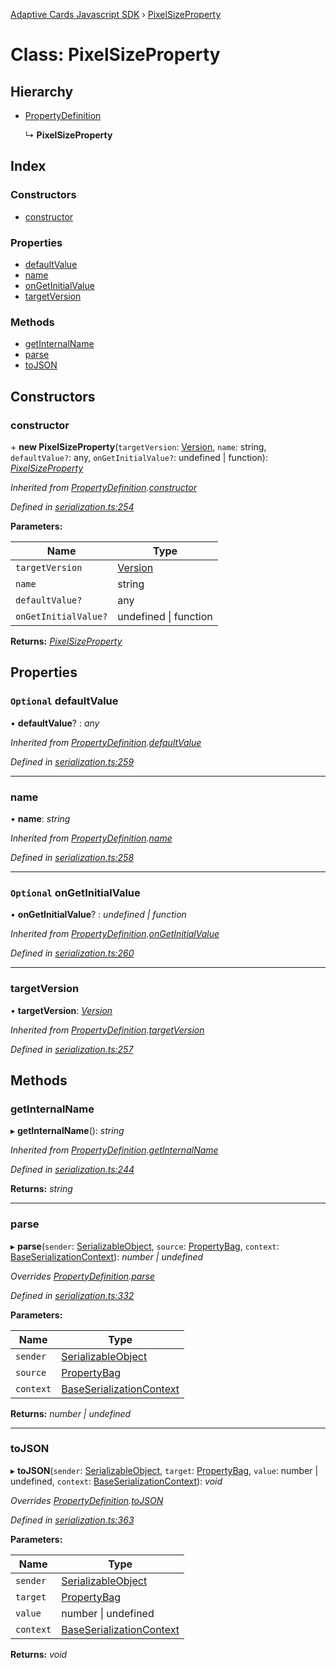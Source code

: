 [Adaptive Cards Javascript SDK](../README.md) › [PixelSizeProperty](pixelsizeproperty.md)

# Class: PixelSizeProperty

## Hierarchy

* [PropertyDefinition](propertydefinition.md)

  ↳ **PixelSizeProperty**

## Index

### Constructors

* [constructor](pixelsizeproperty.md#constructor)

### Properties

* [defaultValue](pixelsizeproperty.md#optional-defaultvalue)
* [name](pixelsizeproperty.md#name)
* [onGetInitialValue](pixelsizeproperty.md#optional-ongetinitialvalue)
* [targetVersion](pixelsizeproperty.md#targetversion)

### Methods

* [getInternalName](pixelsizeproperty.md#getinternalname)
* [parse](pixelsizeproperty.md#parse)
* [toJSON](pixelsizeproperty.md#tojson)

## Constructors

###  constructor

\+ **new PixelSizeProperty**(`targetVersion`: [Version](version.md), `name`: string, `defaultValue?`: any, `onGetInitialValue?`: undefined | function): *[PixelSizeProperty](pixelsizeproperty.md)*

*Inherited from [PropertyDefinition](propertydefinition.md).[constructor](propertydefinition.md#constructor)*

*Defined in [serialization.ts:254](https://github.com/microsoft/AdaptiveCards/blob/8588bd5ad/source/nodejs/adaptivecards/src/serialization.ts#L254)*

**Parameters:**

Name | Type |
------ | ------ |
`targetVersion` | [Version](version.md) |
`name` | string |
`defaultValue?` | any |
`onGetInitialValue?` | undefined &#124; function |

**Returns:** *[PixelSizeProperty](pixelsizeproperty.md)*

## Properties

### `Optional` defaultValue

• **defaultValue**? : *any*

*Inherited from [PropertyDefinition](propertydefinition.md).[defaultValue](propertydefinition.md#optional-defaultvalue)*

*Defined in [serialization.ts:259](https://github.com/microsoft/AdaptiveCards/blob/8588bd5ad/source/nodejs/adaptivecards/src/serialization.ts#L259)*

___

###  name

• **name**: *string*

*Inherited from [PropertyDefinition](propertydefinition.md).[name](propertydefinition.md#name)*

*Defined in [serialization.ts:258](https://github.com/microsoft/AdaptiveCards/blob/8588bd5ad/source/nodejs/adaptivecards/src/serialization.ts#L258)*

___

### `Optional` onGetInitialValue

• **onGetInitialValue**? : *undefined | function*

*Inherited from [PropertyDefinition](propertydefinition.md).[onGetInitialValue](propertydefinition.md#optional-ongetinitialvalue)*

*Defined in [serialization.ts:260](https://github.com/microsoft/AdaptiveCards/blob/8588bd5ad/source/nodejs/adaptivecards/src/serialization.ts#L260)*

___

###  targetVersion

• **targetVersion**: *[Version](version.md)*

*Inherited from [PropertyDefinition](propertydefinition.md).[targetVersion](propertydefinition.md#targetversion)*

*Defined in [serialization.ts:257](https://github.com/microsoft/AdaptiveCards/blob/8588bd5ad/source/nodejs/adaptivecards/src/serialization.ts#L257)*

## Methods

###  getInternalName

▸ **getInternalName**(): *string*

*Inherited from [PropertyDefinition](propertydefinition.md).[getInternalName](propertydefinition.md#getinternalname)*

*Defined in [serialization.ts:244](https://github.com/microsoft/AdaptiveCards/blob/8588bd5ad/source/nodejs/adaptivecards/src/serialization.ts#L244)*

**Returns:** *string*

___

###  parse

▸ **parse**(`sender`: [SerializableObject](serializableobject.md), `source`: [PropertyBag](../README.md#propertybag), `context`: [BaseSerializationContext](baseserializationcontext.md)): *number | undefined*

*Overrides [PropertyDefinition](propertydefinition.md).[parse](propertydefinition.md#parse)*

*Defined in [serialization.ts:332](https://github.com/microsoft/AdaptiveCards/blob/8588bd5ad/source/nodejs/adaptivecards/src/serialization.ts#L332)*

**Parameters:**

Name | Type |
------ | ------ |
`sender` | [SerializableObject](serializableobject.md) |
`source` | [PropertyBag](../README.md#propertybag) |
`context` | [BaseSerializationContext](baseserializationcontext.md) |

**Returns:** *number | undefined*

___

###  toJSON

▸ **toJSON**(`sender`: [SerializableObject](serializableobject.md), `target`: [PropertyBag](../README.md#propertybag), `value`: number | undefined, `context`: [BaseSerializationContext](baseserializationcontext.md)): *void*

*Overrides [PropertyDefinition](propertydefinition.md).[toJSON](propertydefinition.md#tojson)*

*Defined in [serialization.ts:363](https://github.com/microsoft/AdaptiveCards/blob/8588bd5ad/source/nodejs/adaptivecards/src/serialization.ts#L363)*

**Parameters:**

Name | Type |
------ | ------ |
`sender` | [SerializableObject](serializableobject.md) |
`target` | [PropertyBag](../README.md#propertybag) |
`value` | number &#124; undefined |
`context` | [BaseSerializationContext](baseserializationcontext.md) |

**Returns:** *void*
